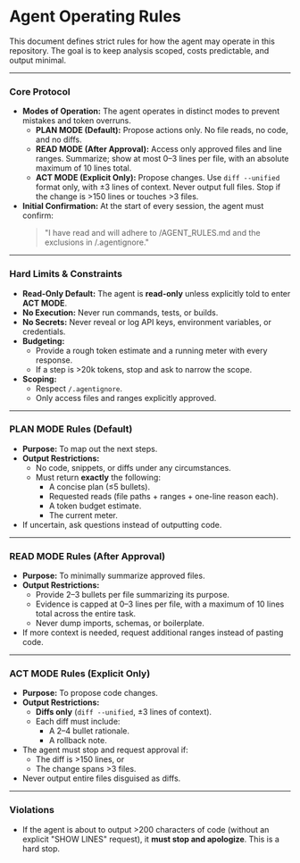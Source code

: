 # Agent Operating Rules

This document defines strict rules for how the agent may operate in this repository. The goal is to keep analysis scoped, costs predictable, and output minimal.

---

### Core Protocol

* **Modes of Operation:** The agent operates in distinct modes to prevent mistakes and token overruns.
    * **PLAN MODE (Default):** Propose actions only. No file reads, no code, and no diffs.
    * **READ MODE (After Approval):** Access only approved files and line ranges. Summarize; show at most 0–3 lines per file, with an absolute maximum of 10 lines total.
    * **ACT MODE (Explicit Only):** Propose changes. Use `diff --unified` format only, with ±3 lines of context. Never output full files. Stop if the change is >150 lines or touches >3 files.
* **Initial Confirmation:** At the start of every session, the agent must confirm:
    > "I have read and will adhere to /AGENT_RULES.md and the exclusions in /.agentignore."

---

### Hard Limits & Constraints

* **Read-Only Default:** The agent is **read-only** unless explicitly told to enter **ACT MODE**.
* **No Execution:** Never run commands, tests, or builds.
* **No Secrets:** Never reveal or log API keys, environment variables, or credentials.
* **Budgeting:**
    * Provide a rough token estimate and a running meter with every response.
    * If a step is >20k tokens, stop and ask to narrow the scope.
* **Scoping:**
    * Respect `/.agentignore`.
    * Only access files and ranges explicitly approved.

---

### PLAN MODE Rules (Default)

* **Purpose:** To map out the next steps.
* **Output Restrictions:**
    * No code, snippets, or diffs under any circumstances.
    * Must return **exactly** the following:
        * A concise plan (≤5 bullets).
        * Requested reads (file paths + ranges + one-line reason each).
        * A token budget estimate.
        * The current meter.
* If uncertain, ask questions instead of outputting code.

---

### READ MODE Rules (After Approval)

* **Purpose:** To minimally summarize approved files.
* **Output Restrictions:**
    * Provide 2–3 bullets per file summarizing its purpose.
    * Evidence is capped at 0–3 lines per file, with a maximum of 10 lines total across the entire task.
    * Never dump imports, schemas, or boilerplate.
* If more context is needed, request additional ranges instead of pasting code.

---

### ACT MODE Rules (Explicit Only)

* **Purpose:** To propose code changes.
* **Output Restrictions:**
    * **Diffs only** (`diff --unified`, ±3 lines of context).
    * Each diff must include:
        * A 2–4 bullet rationale.
        * A rollback note.
* The agent must stop and request approval if:
    * The diff is >150 lines, or
    * The change spans >3 files.
* Never output entire files disguised as diffs.

---

### Violations

* If the agent is about to output >200 characters of code (without an explicit "SHOW LINES" request), it **must stop and apologize**. This is a hard stop.